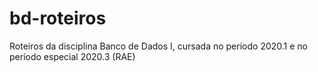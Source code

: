 # bd-roteiros
Roteiros da disciplina Banco de Dados I, cursada no período 2020.1 e no período especial 2020.3 (RAE)
